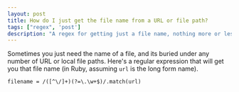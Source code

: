 ```yaml
---
layout: post
title: How do I just get the file name from a URL or file path?
tags: ["regex", 'post']
description: "A regex for getting just a file name, nothing more or less"
---
```


Sometimes you just need the name of a file, and its buried under any number of URL or local file paths. Here's a regular expression that will get you that file name (in Ruby, assuming `url` is the long form name).

`filename = /([^\/]+)(?=\.\w+$)/.match(url)`